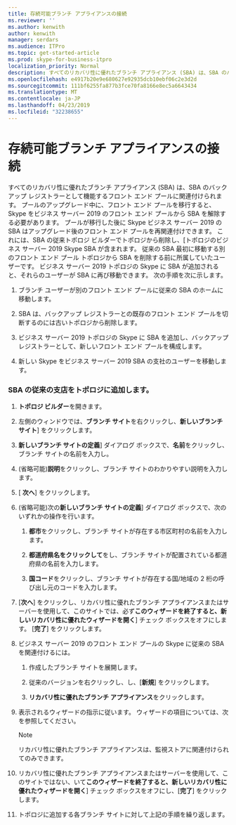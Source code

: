 ```yaml
---
title: 存続可能ブランチ アプライアンスの接続
ms.reviewer: ''
ms.author: kenwith
author: kenwith
manager: serdars
ms.audience: ITPro
ms.topic: get-started-article
ms.prod: skype-for-business-itpro
localization_priority: Normal
description: すべてのリカバリ性に優れたブランチ アプライアンス (SBA) は、SBA のバックアップ レジストラーとして使用するフロント エンド プールに関連付けられます。 プールは、ビジネス サーバー 2019 の Skype に移行された後、プールがアップグレード中に、フロント エンド プールからプールは、ビジネス サーバー 2019、SBA の Skype に移行がフロント エンドを解除する必要があります、ときに、SBA がアップグレードされたフロントの E に再に関連付けることができます。nd プールです。 これには、SBA の従来トポロジ ビルダーでトポロジから削除し、[トポロジのビジネス サーバー 2019 Skype SBA が含まれます。 従来の SBA 最初に移動する別のフロント エンド プール トポロジから SBA を削除する前に所属していたユーザーです。 ビジネス サーバー 2019 トポロジの Skype に SBA を追加すると、それらのユーザーし、再び移動できます SBA にします。 次の手順を次に示します。
ms.openlocfilehash: e4917b20e9e680627e92935dcb10ebf06c2e3d2d
ms.sourcegitcommit: 111bf6255fa877b3fce70fa8166e8ec5a6643434
ms.translationtype: MT
ms.contentlocale: ja-JP
ms.lasthandoff: 04/23/2019
ms.locfileid: "32238655"
---
```

# <a name="connect-a-survivable-branch-appliance"></a>存続可能ブランチ アプライアンスの接続

すべてのリカバリ性に優れたブランチ アプライアンス (SBA) は、SBA のバックアップ レジストラーとして機能するフロント エンド プールに関連付けられます。 プールのアップグレード中に、フロント エンド プールを移行すると、Skype をビジネス サーバー 2019 のフロント エンド プールから SBA を解除する必要があります。 プールが移行した後に Skype ビジネス サーバー 2019 の SBA はアップグレード後のフロント エンド プールを再関連付けできます。 これには、SBA の従来トポロジ ビルダーでトポロジから削除し、[トポロジのビジネス サーバー 2019 Skype SBA が含まれます。 従来の SBA 最初に移動する別のフロント エンド プール トポロジから SBA を削除する前に所属していたユーザーです。 ビジネス サーバー 2019 トポロジの Skype に SBA が追加されると、それらのユーザーが SBA に再び移動できます。 次の手順を次に示します。
  
1. ブランチ ユーザーが別のフロント エンド プールに従来の SBA のホームに移動します。
    
2. SBA は、バックアップ レジストラーとの既存のフロント エンド プールを切断するのには古いトポロジから削除します。
    
3. ビジネス サーバー 2019 トポロジの Skype に SBA を追加し、バックアップ レジストラーとして、新しいフロント エンド プールを構成します。 
    
4. 新しい Skype をビジネス サーバー 2019 SBA の支社のユーザーを移動します。
    
### <a name="add-legacy-sba-branch-site-to-your-topology"></a>SBA の従来の支店をトポロジに追加します。

1. **トポロジ ビルダー**を開きます。
    
2. 左側のウィンドウでは、**ブランチ サイト**を右クリックし、**新しいブランチ サイト**] をクリックします。
    
3. **新しいブランチ サイトの定義**] ダイアログ ボックスで、**名前**をクリックし、ブランチ サイトの名前を入力し。
    
4. (省略可能)**説明**をクリックし、ブランチ サイトのわかりやすい説明を入力します。
    
5. [ **次へ**] をクリックします。
    
6. (省略可能)次の**新しいブランチ サイトの定義**] ダイアログ ボックスで、次のいずれかの操作を行います。 
    
    1. **都市**をクリックし、ブランチ サイトが存在する市区町村の名前を入力します。
    
    2. **都道府県名をクリックして**をし、ブランチ サイトが配置されている都道府県の名前を入力します。
    
    3. **国コード**をクリックし、ブランチ サイトが存在する国/地域の 2 桁の呼び出し元のコードを入力します。
    
7. [**次へ**] をクリックし、リカバリ性に優れたブランチ アプライアンスまたはサーバーを使用して、このサイトでは、必ず**このウィザードを終了すると、新しいリカバリ性に優れたウィザードを開く**] チェック ボックスをオフにします。 [**完了**] をクリックします。
    
8. ビジネス サーバー 2019 のフロント エンド プールの Skype に従来の SBA を関連付けるには。
    
    1. 作成したブランチ サイトを展開します。 
    
    2. 従来のバージョンを右クリックし、し、[**新規**] をクリックします。
    
    3. **リカバリ性に優れたブランチ アプライアンス**をクリックします。
    
9. 表示されるウィザードの指示に従います。 ウィザードの項目については、次を参照してください。    
   <!-- [Define a Survivable Branch Appliance or Server in Lync 2013](https://technet.microsoft.com/en-us/library/gg398280(v=ocs.15).aspx). -->
   <!-- The above link points to un-rebranded 2013 content we will need to discuss rebrand or bring forward -->
    
    > [!NOTE]
    > リカバリ性に優れたブランチ アプライアンスは、監視ストアに関連付けられてのみできます。 
  
10. リカバリ性に優れたブランチ アプライアンスまたはサーバーを使用して、このサイトではない、いて**このウィザードを終了すると、新しいリカバリ性に優れたウィザードを開く**] チェック ボックスをオフにし、[**完了**] をクリックします。
    
11. トポロジに追加する各ブランチ サイトに対して上記の手順を繰り返します。
    


